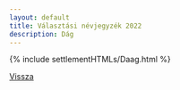 ```yaml
---
layout: default
title: Választási névjegyzék 2022
description: Dág
---
```


{% include settlementHTMLs/Daag.html %}

[Vissza](../)
